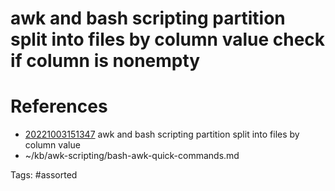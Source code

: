 # awk and bash scripting partition split into files by column value check if column is nonempty

# References
- [20221003151347](/zet/20221003151347/) awk and bash scripting partition split into files by column value
- ~/kb/awk-scripting/bash-awk-quick-commands.md

Tags:
    #assorted

